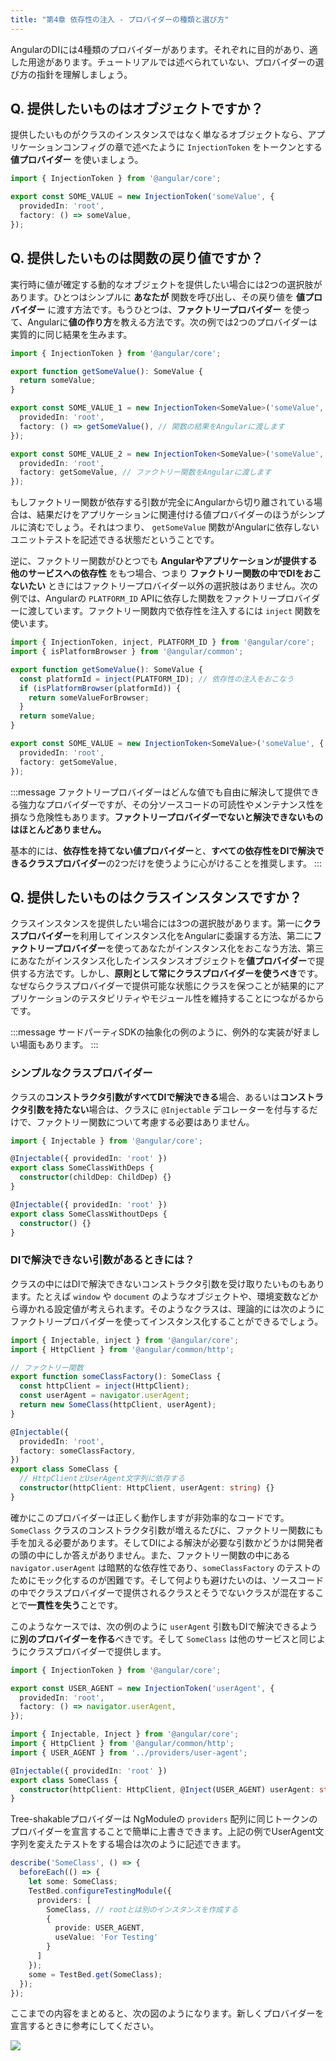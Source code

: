 ```yaml
---
title: "第4章 依存性の注入 - プロバイダーの種類と選び方"
---
```


AngularのDIには4種類のプロバイダーがあります。それぞれに目的があり、適した用途があります。チュートリアルでは述べられていない、プロバイダーの選び方の指針を理解しましょう。

## Q. 提供したいものはオブジェクトですか？

提供したいものがクラスのインスタンスではなく単なるオブジェクトなら、アプリケーションコンフィグの章で述べたように  `InjectionToken` をトークンとする **値プロバイダー** を使いましょう。

```typescript
import { InjectionToken } from '@angular/core';

export const SOME_VALUE = new InjectionToken('someValue', {
  providedIn: 'root',
  factory: () => someValue,
});
```

## Q. 提供したいものは関数の戻り値ですか？

実行時に値が確定する動的なオブジェクトを提供したい場合には2つの選択肢があります。ひとつはシンプルに **あなたが** 関数を呼び出し、その戻り値を **値プロバイダー** に渡す方法です。もうひとつは、**ファクトリープロバイダー** を使って、Angularに**値の作り方**を教える方法です。次の例では2つのプロバイダーは実質的に同じ結果を生みます。

```typescript
import { InjectionToken } from '@angular/core';

export function getSomeValue(): SomeValue {
  return someValue;
}

export const SOME_VALUE_1 = new InjectionToken<SomeValue>('someValue', {
  providedIn: 'root',
  factory: () => getSomeValue(), // 関数の結果をAngularに渡します
});

export const SOME_VALUE_2 = new InjectionToken<SomeValue>('someValue', {
  providedIn: 'root',
  factory: getSomeValue, // ファクトリー関数をAngularに渡します    
});
```

もしファクトリー関数が依存する引数が完全にAngularから切り離されている場合は、結果だけをアプリケーションに関連付ける値プロバイダーのほうがシンプルに済むでしょう。それはつまり、 `getSomeValue` 関数がAngularに依存しないユニットテストを記述できる状態だということです。

逆に、ファクトリー関数がひとつでも **Angularやアプリケーションが提供する他のサービスへの依存性** をもつ場合、つまり **ファクトリー関数の中でDIをおこないたい** ときにはファクトリープロバイダー以外の選択肢はありません。次の例では、Angularの `PLATFORM_ID` APIに依存した関数をファクトリープロバイダーに渡しています。ファクトリー関数内で依存性を注入するには `inject` 関数を使います。

```typescript
import { InjectionToken, inject, PLATFORM_ID } from '@angular/core';
import { isPlatformBrowser } from '@angular/common';

export function getSomeValue(): SomeValue {
  const platformId = inject(PLATFORM_ID); // 依存性の注入をおこなう
  if (isPlatformBrowser(platformId)) {
    return someValueForBrowser;
  }
  return someValue;
}

export const SOME_VALUE = new InjectionToken<SomeValue>('someValue', {
  providedIn: 'root',
  factory: getSomeValue,
});
```

:::message
ファクトリープロバイダーはどんな値でも自由に解決して提供できる強力なプロバイダーですが、その分ソースコードの可読性やメンテナンス性を損なう危険性もあります。**ファクトリープロバイダーでないと解決できないものはほとんどありません。**

基本的には、**依存性を持てない値プロバイダー**と、**すべての依存性をDIで解決できるクラスプロバイダー**の2つだけを使うように心がけることを推奨します。
:::

## Q. 提供したいものはクラスインスタンスですか？

クラスインスタンスを提供したい場合には3つの選択肢があります。第一に**クラスプロバイダー**を利用してインスタンス化をAngularに委譲する方法、第二に**ファクトリープロバイダー**を使ってあなたがインスタンス化をおこなう方法、第三にあなたがインスタンス化したインスタンスオブジェクトを**値プロバイダー**で提供する方法です。しかし、**原則として常にクラスプロバイダーを使うべき**です。なぜならクラスプロバイダーで提供可能な状態にクラスを保つことが結果的にアプリケーションのテスタビリティやモジュール性を維持することにつながるからです。

:::message
サードパーティSDKの抽象化の例のように、例外的な実装が好ましい場面もあります。
:::


### シンプルなクラスプロバイダー

クラスの**コンストラクタ引数がすべてDIで解決できる**場合、あるいは**コンストラクタ引数を持たない**場合は、クラスに `@Injectable` デコレーターを付与するだけで、ファクトリー関数について考慮する必要はありません。

```typescript
import { Injectable } from '@angular/core';

@Injectable({ providedIn: 'root' })
export class SomeClassWithDeps {
  constructor(childDep: ChildDep) {}
}

@Injectable({ providedIn: 'root' })
export class SomeClassWithoutDeps {
  constructor() {}
}
```

### DIで解決できない引数があるときには？

クラスの中にはDIで解決できないコンストラクタ引数を受け取りたいものもあります。たとえば `window` や `document` のようなオブジェクトや、環境変数などから導かれる設定値が考えられます。そのようなクラスは、理論的には次のようにファクトリープロバイダーを使ってインスタンス化することができるでしょう。

```typescript
import { Injectable, inject } from '@angular/core';
import { HttpClient } from '@angular/common/http';

// ファクトリー関数
export function someClassFactory(): SomeClass {
  const httpClient = inject(HttpClient);
  const userAgent = navigator.userAgent;
  return new SomeClass(httpClient, userAgent);
}

@Injectable({
  providedIn: 'root',
  factory: someClassFactory,
})
export class SomeClass {
  // HttpClientとUserAgent文字列に依存する
  constructor(httpClient: HttpClient, userAgent: string) {}
}
```

確かにこのプロバイダーは正しく動作しますが非効率的なコードです。`SomeClass` クラスのコンストラクタ引数が増えるたびに、ファクトリー関数にも手を加える必要があります。そしてDIによる解決が必要な引数かどうかは開発者の頭の中にしか答えがありません。また、ファクトリー関数の中にある `navigator.userAgent` は暗黙的な依存性であり、`someClassFactory` のテストのためにモック化するのが困難です。そして何よりも避けたいのは、ソースコードの中でクラスプロバイダーで提供されるクラスとそうでないクラスが混在することで**一貫性を失う**ことです。

このようなケースでは、次の例のように `userAgent` 引数もDIで解決できるように**別のプロバイダーを作る**べきです。そして `SomeClass` は他のサービスと同じようにクラスプロバイダーで提供します。

```typescript:providers/user-agent.ts
import { InjectionToken } from '@angular/core';

export const USER_AGENT = new InjectionToken('userAgent', {
  providedIn: 'root',
  factory: () => navigator.userAgent,
});
```

```typescript:services/some-class.ts
import { Injectable, Inject } from '@angular/core';
import { HttpClient } from '@angular/common/http';
import { USER_AGENT } from '../providers/user-agent';

@Injectable({ providedIn: 'root' })
export class SomeClass {
  constructor(httpClient: HttpClient, @Inject(USER_AGENT) userAgent: string) {}
}
```

Tree-shakableプロバイダーは NgModuleの `providers` 配列に同じトークンのプロバイダーを宣言することで簡単に上書きできます。上記の例でUserAgent文字列を変えたテストをする場合は次のように記述できます。

```typescript:services/some-class.spec.ts
describe('SomeClass', () => {
  beforeEach(() => {
    let some: SomeClass;
    TestBed.configureTestingModule({
      providers: [
        SomeClass, // rootとは別のインスタンスを作成する
        {
          provide: USER_AGENT,
          useValue: 'For Testing'
        }
      ]
    });
    some = TestBed.get(SomeClass);
  });
});
```

ここまでの内容をまとめると、次の図のようになります。新しくプロバイダーを宣言するときに参考にしてください。

![](https://storage.googleapis.com/zenn-user-upload/r357kfyjvezkxl5n158jw8movhy6)

